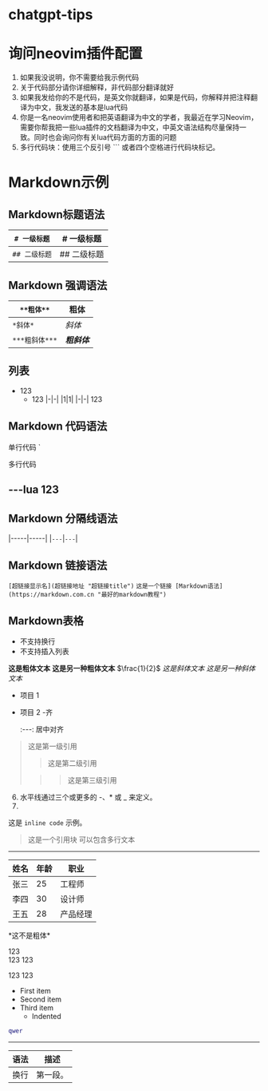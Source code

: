 # chatgpt-tips
# 询问neovim插件配置
1. 如果我没说明，你不需要给我示例代码
2. 关于代码部分请你详细解释，非代码部分翻译就好
3. 如果我发给你的不是代码，是英文你就翻译，如果是代码，你解释并把注释翻译为中文，我发送的基本是lua代码
4. 你是一名neovim使用者和把英语翻译为中文的学者，我最近在学习Neovim，需要你帮我把一些lua插件的文档翻译为中文，中英文语法结构尽量保持一致。同时也会询问你有关lua代码方面的方面的问题
5. 多行代码块：使用三个反引号 ``` 或者四个空格进行代码块标记。
# Markdown示例
## Markdown标题语法

| `# 一级标题` | # 一级标题 |
|--------------|------------|
| `## 二级标题`| ## 二级标题|

## Markdown 强调语法

| `**粗体**`    | **粗体**      |
|-------------  |---------------|
| `*斜体*`      | *斜体*        |
| `***粗斜体***`| ***粗斜体***|

## 列表
- 123
  - 123
|-|-|
|1|1|
|-|-|
123
## Markdown 代码语法
单行代码
    `

多行代码

---lua
123
---



## Markdown 分隔线语法
|-----|-----|
|`---`|`---`|


## Markdown 链接语法
`[超链接显示名](超链接地址 "超链接title")`
`这是一个链接 [Markdown语法](https://markdown.com.cn "最好的markdown教程")`
## Markdown表格
- 不支持换行
- 不支持插入列表

**这是粗体文本**
__这是另一种粗体文本__
$\frac{1}{2}$
        *这是斜体文本*
_这是另一种斜体文本_
- 项目 1
- 项目 2
        -齐

    :---: 居中对齐
> 这是第一级引用
>
> > 这是第二级引用
>
> > > 这是第三级引用



6. 水平线通过三个或更多的 -、* 或 _ 来定义。
7. 
这是 `inline code` 示例。
> 这是一个引用块
> 可以包含多行文本
---
| 姓名   | 年龄 | 职业     |
|--------|------|----------|
| 张三   | 25   | 工程师   |
| 李四   | 30   | 设计师   |
| 王五   | 28   | 产品经理 |
\*这不是粗体\*

123\
123
123


123
123
- First item
- Second item
- Third item
    - Indented
``` lua
qwer
```


---


| 语法      | 描述         |
| --------- | ----------- |
| 换行      | 第一段。 |
